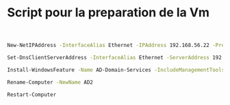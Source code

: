 #
# Script pour la preparation de la Vm
#
```bash 

New-NetIPAddress -InterfaceAlias Ethernet -IPAddress 192.168.56.22 -PrefixLength 24

Set-DnsClientServerAddress -InterfaceAlias Ethernet -ServerAddress 192.168.56.21 , 8.8.8.8

Install-WindowsFeature -Name AD-Domain-Services -IncludeManagementTools

Rename-Computer -NewName AD2

Restart-Computer

```